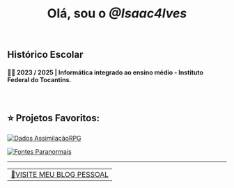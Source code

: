 
<h1 align="center">  Olá, sou o <i>@Isaac4lves</i> </h1>
</br>

## Histórico Escolar
#### 👨‍🎓 2023 / 2025 | Informática integrado ao ensino médio - Instituto Federal do Tocantins. 

</br>

## ⭐ Projetos Favoritos:

[![Dados AssimilaçãoRPG](https://github-readme-stats.vercel.app/api/pin/?username=Isaac4lves&repo=ASRPG-dices&theme=dracula)](https://github.com/Isaac4lves/ASRPG-dices)

[![Fontes Paranormais](https://github-readme-stats.vercel.app/api/pin/?username=Isaac4lves&repo=Fontes-Ordem-Paranormal&theme=dracula)](https://github.com/Isaac4lves/Fontes-Ordem-Paranormal)

---

<table align="center">
  <td>
    <a href="https://isaacandrade.vercel.app/" target="_blank">📌VISITE MEU BLOG PESSOAL </a>
    </td>
</table>



